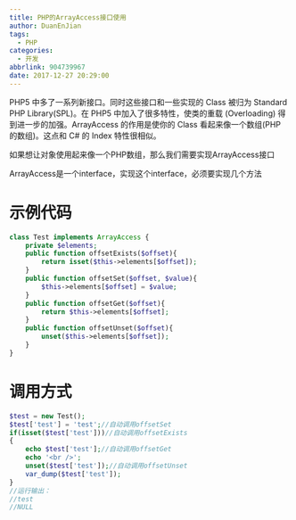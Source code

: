 ```yaml
---
title: PHP的ArrayAccess接口使用
author: DuanEnJian
tags:
  - PHP
categories:
  - 开发
abbrlink: 904739967
date: 2017-12-27 20:29:00
---
```

PHP5 中多了一系列新接口。同时这些接口和一些实现的 Class 被归为 Standard PHP Library(SPL)。在 PHP5 中加入了很多特性，使类的重载 (Overloading) 得到进一步的加强。ArrayAccess 的作用是使你的 Class 看起来像一个数组(PHP 的数组)。这点和 C# 的 Index 特性很相似。
 
如果想让对象使用起来像一个PHP数组，那么我们需要实现ArrayAccess接口

ArrayAccess是一个interface，实现这个interface，必须要实现几个方法

<!-- more -->
# 示例代码
```php
class Test implements ArrayAccess {
    private $elements;
    public function offsetExists($offset){
        return isset($this->elements[$offset]);
    }
    public function offsetSet($offset, $value){
        $this->elements[$offset] = $value;
    }
    public function offsetGet($offset){
        return $this->elements[$offset];
    }
    public function offsetUnset($offset){
        unset($this->elements[$offset]);
    }
}
```
# 调用方式
```php
$test = new Test();
$test['test'] = 'test';//自动调用offsetSet
if(isset($test['test']))//自动调用offsetExists
{
    echo $test['test'];//自动调用offsetGet
    echo '<br />';
    unset($test['test']);//自动调用offsetUnset
    var_dump($test['test']);
}
//运行输出：
//test
//NULL 
```